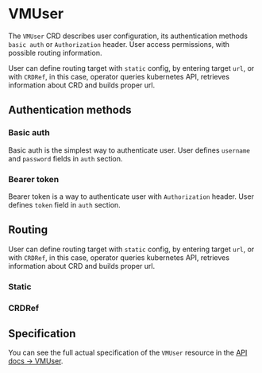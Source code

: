 # VMUser

The `VMUser` CRD describes user configuration, its authentication methods `basic auth` or `Authorization` header. 
User access permissions, with possible routing information.

User can define routing target with `static` config, by entering target `url`, or with `CRDRef`, in this case, 
operator queries kubernetes API, retrieves information about CRD and builds proper url.

## Authentication methods

### Basic auth

Basic auth is the simplest way to authenticate user. User defines `username` and `password` fields in `auth` section.

### Bearer token

Bearer token is a way to authenticate user with `Authorization` header. User defines `token` field in `auth` section.

## Routing

User can define routing target with `static` config, by entering target `url`, or with `CRDRef`, in this case,
operator queries kubernetes API, retrieves information about CRD and builds proper url.

### Static

<!-- TODO -->

### CRDRef

<!-- TODO -->

## Specification

You can see the full actual specification of the `VMUser` resource in
the [API docs -> VMUser](https://docs.victoriametrics.com/operator/api.html#vmuser).
